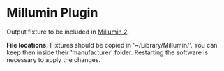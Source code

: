 # Millumin Plugin

Output fixture to be included in [Millumin 2](http://www.millumin.com).

**File locations:**
Fixtures should be copied in '~/Library/Millumin/'.
You can keep then inside their 'manufacturer' folder.
Restarting the software is necessary to apply the changes.
